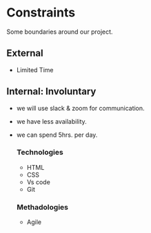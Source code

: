 # Constraints

Some boundaries around our project.

## External

- Limited Time

## Internal: Involuntary

- we will use slack & zoom for communication.
- we have less availability.
- we can spend 5hrs. per day.

  ### Technologies

  - HTML
  - CSS
  - Vs code
  - Git

  ### Methadologies

  - Agile
